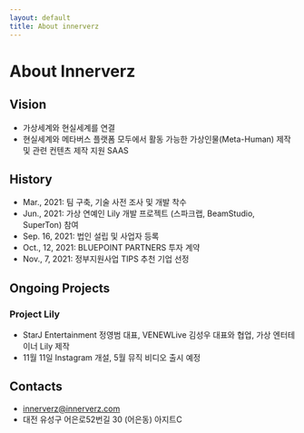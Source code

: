 ```yaml
---
layout: default
title: About innerverz
---
```


# About Innerverz
## Vision
- 가상세계와 현실세계를 연결
- 현실세계와 메타버스 플랫폼 모두에서 활동 가능한 가상인물(Meta-Human) 제작 및 관련 컨텐츠 제작 지원 SAAS

## History
- Mar., 2021: 팀 구축, 기술 사전 조사 및 개발 착수
- Jun., 2021: 가상 연예인 Lily 개발 프로젝트 (스파크랩, BeamStudio, SuperTon) 참여
- Sep. 16, 2021: 법인 설립 및 사업자 등록
- Oct., 12, 2021: BLUEPOINT PARTNERS 투자 계약
- Nov., 7, 2021: 정부지원사업 TIPS 추천 기업 선정

## Ongoing Projects
### Project Lily
- StarJ Entertainment 정영범 대표, VENEWLive 김성우 대표와 협업, 가상 엔터테이너 Lily 제작
- 11월 11일 Instagram 개설, 5월 뮤직 비디오 출시 예정

## Contacts
- innerverz@innerverz.com
- 대전 유성구 어은로52번길 30 (어은동) 아지트C